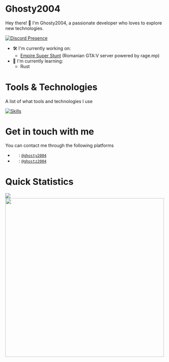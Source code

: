 # Ghosty2004
Hey there! 👋 I'm Ghosty2004, a passionate developer who loves to explore new technologies.

[![Discord Presence](http://discord-profile-embed.ghosty2004.dev/334979056095199233?nocache)](https://discord.com/users/334979056095199233)

- 🛠️ I'm currently working on:
  - [Empire Super Stunt](https://github.com/Empire-Super-Stunt) (Romanian GTA:V server powered by rage.mp)
- 🌱 I'm currently learning:
  - Rust <img src="https://skillicons.dev/icons?i=rust" width="15" height="15" align="center"/>

# Tools & Technologies
A list of what tools and technologies I use

[![Skills](https://skillicons.dev/icons?i=js,ts,nodejs,php,html,css,sass,lua,python,react,vue,nextjs,electron,express,nestjs,mysql,mongodb,visualstudio,vscode,git,github,linux,raspberrypi,nginx,docker)](https://skillicons.dev)

# Get in touch with me
You can contact me through the following platforms

- <img src="https://skillicons.dev/icons?i=discord" width="15" height="15" align="center"> : [`@ghosty2004`](https://discord.com/users/334979056095199233)
- <img src="https://skillicons.dev/icons?i=twitter" width="15" height="15" align="center"> : [`@ghostz2004`](https://twitter.com/ghostz2004)

# Quick Statistics

<img src="https://komarev.com/ghpvc/?username=ghosty2004&color=3a7de0&style=flat-square" />

<img src="https://github-readme-stats.vercel.app/api?username=ghosty2004&count_private=true&show_icons=true&theme=dark" width="500" />
